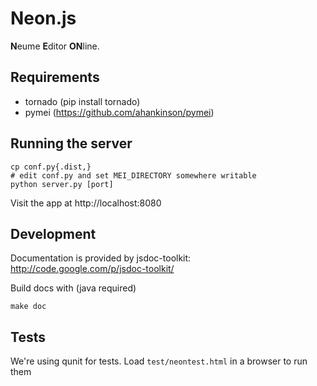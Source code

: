 Neon.js
=======

**N**eume **E**ditor **ON**line.

Requirements
------------

 * tornado (pip install tornado)
 * pymei (https://github.com/ahankinson/pymei)

Running the server
------------------

    cp conf.py{.dist,}
    # edit conf.py and set MEI_DIRECTORY somewhere writable
    python server.py [port]

Visit the app at http://localhost:8080

Development
-----------

Documentation is provided by jsdoc-toolkit: http://code.google.com/p/jsdoc-toolkit/

Build docs with (java required)

    make doc

Tests
-----

We're using qunit for tests. Load ```test/neontest.html``` in a browser to run them

